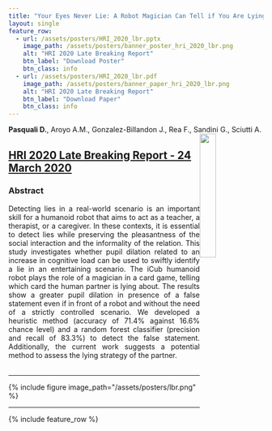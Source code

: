 ```yaml
---
title: "Your Eyes Never Lie: A Robot Magician Can Tell if You Are Lying"
layout: single
feature_row:
  - url: /assets/posters/HRI_2020_lbr.pptx
    image_path: /assets/posters/banner_poster_hri_2020_lbr.png
    alt: "HRI 2020 Late Breaking Report"
    btn_label: "Download Poster"
    btn_class: info
  - url: /assets/posters/HRI_2020_lbr.pdf
    image_path: /assets/posters/banner_paper_hri_2020_lbr.png
    alt: "HRI 2020 Late Breaking Report"
    btn_label: "Download Paper"
    btn_class: info
---
```


**Pasquali D.**, Aroyo A.M., Gonzalez-Billandon J., Rea F., Sandini G., Sciutti A.<br>
<img width="25%" style="float: right;" src="../../assets/images/hri.png">

## [HRI 2020 Late Breaking Report - 24 March 2020](https://humanrobotinteraction.org/2020/)

### Abstract
<div style="text-align: justify">
Detecting lies in a real-world scenario is an important skill for a humanoid robot that aims to act as a teacher, a therapist, or a caregiver. In these contexts, it is essential to detect lies while preserving the pleasantness of the social interaction and the informality of the relation. This study investigates whether pupil dilation related to an increase in cognitive load can be used to swiftly identify a lie in an entertaining scenario. The iCub humanoid robot plays the role of a magician in a card game, telling which card the human partner is lying about. The results show a greater pupil dilation in presence of a false statement even if in front of a robot and without the need of a strictly controlled scenario. We developed a heuristic method (accuracy of 71.4% against 16.6% chance level) and a random forest classifier (precision and recall of 83.3%) to detect the false statement. Additionally, the current work suggests a potential method to assess the lying strategy of the partner.
</div></br>

---

{% include figure image_path="/assets/posters/lbr.png" %}

---

{% include feature_row %}


